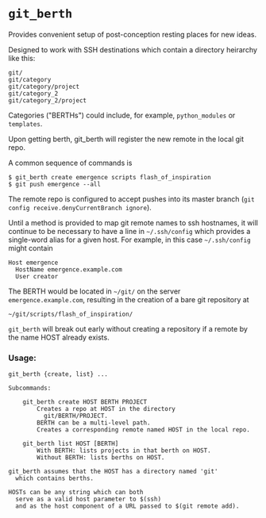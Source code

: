 `git_berth`
===========

Provides convenient setup of post-conception resting places for new ideas.

Designed to work with SSH destinations which contain a directory heirarchy like this:

    git/
    git/category
    git/category/project
    git/category_2
    git/category_2/project

Categories ("BERTHs") could include, for example, `python_modules` or `templates`.

Upon getting berth, git_berth will register the new remote in the local git repo.

A common sequence of commands is

    $ git_berth create emergence scripts flash_of_inspiration
    $ git push emergence --all

The remote repo is configured to accept pushes into its master branch (`git config receive.denyCurrentBranch ignore`).

Until a method is provided to map git remote names to ssh hostnames, it will continue to be necessary to have a line in `~/.ssh/config` which provides a single-word alias for a given host.  For example, in this case `~/.ssh/config` might contain

    Host emergence
      HostName emergence.example.com
      User creator

The BERTH would be located in `~/git/` on the server `emergence.example.com`, resulting in the creation of a bare git repository at

    ~/git/scripts/flash_of_inspiration/

`git_berth` will break out early without creating a repository if a remote by the name HOST already exists.

### Usage:

    git_berth {create, list} ...

    Subcommands:

        git_berth create HOST BERTH PROJECT
            Creates a repo at HOST in the directory
              git/BERTH/PROJECT.
            BERTH can be a multi-level path.
            Creates a corresponding remote named HOST in the local repo.

        git_berth list HOST [BERTH]
            With BERTH: lists projects in that berth on HOST.
            Without BERTH: lists berths on HOST.

    git_berth assumes that the HOST has a directory named 'git'
      which contains berths.

    HOSTs can be any string which can both
      serve as a valid host parameter to $(ssh)
      and as the host component of a URL passed to $(git remote add).
